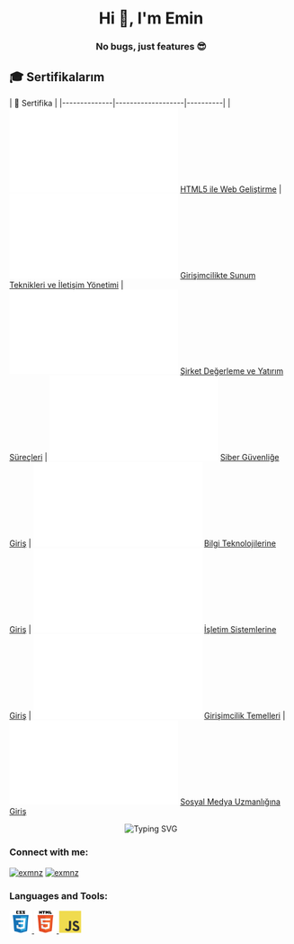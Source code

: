 <h1 align="center">Hi 👋, I'm Emin</h1>
<h3 align="center">No bugs, just features 😎</h3>

## 🎓 Sertifikalarım

| 🏅 Sertifika |
|--------------|-------------------|----------|
| ![PDF](file:///C:/Users/emin/Downloads/HTML5_ile_Web_Geliştirme_Sertifika.pdf) [HTML5 ile Web Geliştirme](https://sertifika-linki.com) 
| ![PDF](file:///C:/Users/emin/Downloads/Girişimcilikte_Sunum_Teknikleri_ve_İletişim_Yönetimi_Sertifika.pdf) [Girişimcilikte Sunum Teknikleri ve İletişim Yönetimi](https://sertifika-linki.com) 
| ![PDF](file:///C:/Users/emin/Downloads/Şirket_Değerleme_ve_Yatırım_Süreçleri_Sertifika.pdf) [Şirket Değerleme ve Yatırım Süreçleri](https://sertifika-linki.com) 
| ![PDF](file:///C:/Users/emin/Downloads/Siber_Güvenliğe_Giriş_Sertifika.pdf) [Siber Güvenliğe Giriş](https://sertifika-linki.com) 
| ![PDF](file:///C:/Users/emin/Downloads/Bilgi_Teknolojilerine_Giriş_Sertifika.pdf) [Bilgi Teknolojilerine Giriş](https://sertifika-linki.com) 
| ![PDF](file:///C:/Users/emin/Downloads/İşletim_Sistemlerine_Giriş_Sertifika.pdf) [İşletim Sistemlerine Giriş](https://sertifika-linki.com) 
| ![PDF](file:///C:/Users/emin/Downloads/Girişimcilik_Temelleri_Sertifika.pdf) [Girişimcilik Temelleri](https://sertifika-linki.com) 
| ![PDF](file:///C:/Users/emin/Downloads/Sosyal_Medya_Uzmanlığına_Giriş_Sertifika.pdf) [Sosyal Medya Uzmanlığına Giriş](https://sertifika-linki.com) 


<!-- Animasyonlu Banner -->
<p align="center">
  <img src="https://readme-typing-svg.herokuapp.com?font=Fira+Code&size=24&duration=5000&pause=500&color=00FFFF&center=true&vCenter=true&width=1200&lines=Fakat+Terazi+Eşit+Değil;Bize+Göstermedi+Hayat+Hiç+Respect" alt="Typing SVG">
</p>
<h3 align="left">Connect with me:</h3>
<p align="left">
<a href="https://twitter.com/exmnz" target="blank"><img align="center" src="https://raw.githubusercontent.com/rahuldkjain/github-profile-readme-generator/master/src/images/icons/Social/twitter.svg" alt="exmnz" height="30" width="40" /></a>
<a href="https://instagram.com/exmnz" target="blank"><img align="center" src="https://raw.githubusercontent.com/rahuldkjain/github-profile-readme-generator/master/src/images/icons/Social/instagram.svg" alt="exmnz" height="30" width="40" /></a>
</p>

<h3 align="left">Languages and Tools:</h3>
<p align="left"> <a href="https://www.w3schools.com/css/" target="_blank" rel="noreferrer"> <img src="https://raw.githubusercontent.com/devicons/devicon/master/icons/css3/css3-original-wordmark.svg" alt="css3" width="40" height="40"/> </a> <a href="https://www.w3.org/html/" target="_blank" rel="noreferrer"> <img src="https://raw.githubusercontent.com/devicons/devicon/master/icons/html5/html5-original-wordmark.svg" alt="html5" width="40" height="40"/> </a> <a href="https://developer.mozilla.org/en-US/docs/Web/JavaScript" target="_blank" rel="noreferrer"> <img src="https://raw.githubusercontent.com/devicons/devicon/master/icons/javascript/javascript-original.svg" alt="javascript" width="40" height="40"/> </a> </p>
